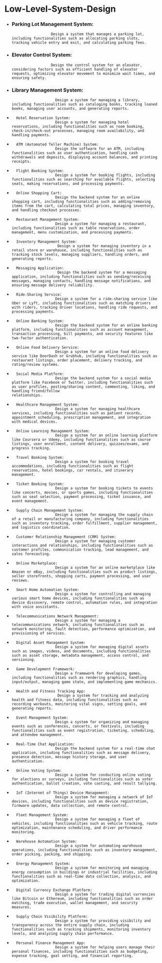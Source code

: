 # Low-Level-System-Design
* ### Parking Lot Management System: 
                        Design a system that manages a parking lot, including functionalities such as allocating parking slots, tracking vehicle entry and exit, and calculating parking fees.
  
* ### Elevator Control System:
                        Design the control system for an elevator, considering factors such as efficient handling of elevator requests, optimizing elevator movement to minimize wait times, and ensuring safety.
  		
* ### Library Management System:
                          Design a system for managing a library, including functionalities such as cataloging books, tracking loaned books, managing user accounts, and generating reports.
  
* 		Hotel Reservation System:
                          Design a system for managing hotel reservations, including functionalities such as room booking, check-in/check-out processes, managing room availability, and handling payments.
  		
* 		ATM (Automated Teller Machine) System:
                          Design the software for an ATM, including functionalities such as user authentication, handling cash withdrawals and deposits, displaying account balances, and printing receipts.
  		
* 		Flight Booking System:
                          Design a system for booking flights, including functionalities such as searching for available flights, selecting seats, making reservations, and processing payments.
  		
* 		Online Shopping Cart:
                          Design the backend system for an online shopping cart, including functionalities such as adding/removing items from the cart, calculating total prices, managing inventory, and handling checkout processes.
  		
* 		Restaurant Management System:
                          Design a system for managing a restaurant, including functionalities such as table reservations, order management, menu customization, and processing payments.
  		
* 		Inventory Management System:
                           Design a system for managing inventory in a retail store or warehouse, including functionalities such as tracking stock levels, managing suppliers, handling orders, and generating reports.
  		
* 		Messaging Application:
                           Design the backend system for a messaging application, including functionalities such as sending/receiving messages, managing contacts, handling message notifications, and ensuring message delivery reliability.

* 		Ride-Sharing Service:
                          Design a system for a ride-sharing service like Uber or Lyft, including functionalities such as matching drivers with riders, tracking driver locations, handling ride requests, and processing payments.
  		
* 		Online Banking System:
                          Design the backend system for an online banking platform, including functionalities such as account management, transaction processing, bill payments, and security features like two-factor authentication.
  		
* 		Online Food Delivery Service:
                          Design a system for an online food delivery service like DoorDash or Grubhub, including functionalities such as restaurant listings, order placement, delivery tracking, and rating/review systems.
  		
* 		Social Media Platform:
                          Design the backend system for a social media platform like Facebook or Twitter, including functionalities such as user profiles, posting/sharing content, commenting, liking, and handling friend/follow                                     relationships.
* 		Healthcare Management System:
                          Design a system for managing healthcare services, including functionalities such as patient records, appointment scheduling, prescription management, and integration with medical devices.
  		
* 		Online Learning Management System:
                          Design a system for an online learning platform like Coursera or Udemy, including functionalities such as course listings, user enrollment, content delivery, quizzes/exams, and progress tracking.
  		
* 		Travel Booking System:
                          Design a system for booking travel accommodations, including functionalities such as flight reservations, hotel bookings, car rentals, and itinerary management.
  
* 		Ticket Booking System:
                          Design a system for booking tickets to events like concerts, movies, or sports games, including functionalities such as seat selection, payment processing, ticket issuance, and event management.
  		
* 		Supply Chain Management System:
                          Design a system for managing the supply chain of a retail or manufacturing company, including functionalities such as inventory tracking, order fulfillment, supplier management, and logistics coordination.
  		
* 		Customer Relationship Management (CRM) System:
                          Design a system for managing customer interactions and relationships, including functionalities such as customer profiles, communication tracking, lead management, and sales forecasting.
  		
* 		Online Marketplace:
                          Design a system for an online marketplace like Amazon or eBay, including functionalities such as product listings, seller storefronts, shopping carts, payment processing, and user reviews.
  		
* 		Smart Home Automation System:
                          Design a system for controlling and managing various smart home devices, including functionalities such as device discovery, remote control, automation rules, and integration with voice assistants.
  		
* 		Telecommunications Network Management:
                          Design a system for managing a telecommunications network, including functionalities such as network monitoring, fault detection, performance optimization, and provisioning of services.
  		
* 		Digital Asset Management System:
                          Design a system for managing digital assets such as images, videos, and documents, including functionalities such as asset storage, metadata management, access control, and versioning.
  		
  		
* 		Game Development Framework:
                          Design a framework for developing games, including functionalities such as rendering graphics, handling input/output, managing game state, and implementing game mechanics.
  		
* 		Health and Fitness Tracking App:
                           Design a system for tracking and analyzing health and fitness data, including functionalities such as recording workouts, monitoring vital signs, setting goals, and generating reports.
  		
* 		Event Management System:
                          Design a system for organizing and managing events such as conferences, concerts, or festivals, including functionalities such as event registration, ticketing, scheduling, and attendee management.
  		
* 		Real-Time Chat Application:
                          Design the backend system for a real-time chat application, including functionalities such as message delivery, presence detection, message history storage, and user authentication.
  		
* 		Online Voting System:
                          Design a system for conducting online voting for elections or surveys, including functionalities such as voter authentication, ballot creation, vote casting, and result tallying.
  		
* 		IoT (Internet of Things) Device Management:
                          Design a system for managing a network of IoT devices, including functionalities such as device registration, firmware updates, data collection, and remote control.
  		
* 		Fleet Management System:
                          Design a system for managing a fleet of vehicles, including functionalities such as vehicle tracking, route optimization, maintenance scheduling, and driver performance monitoring.
  		
* 		Warehouse Automation System:
                          Design a system for automating warehouse operations, including functionalities such as inventory management, order picking, packing, and shipping.
  		
* 		Energy Management System:
                          Design a system for monitoring and managing energy consumption in buildings or industrial facilities, including functionalities such as real-time data collection, analysis, and optimization.
  		
* 		Digital Currency Exchange Platform:
                          Design a system for trading digital currencies like Bitcoin or Ethereum, including functionalities such as order matching, trade execution, wallet management, and security measures.
  		
* 		Supply Chain Visibility Platform:
                          Design a system for providing visibility and transparency across the entire supply chain, including functionalities such as tracking shipments, monitoring inventory levels, and analyzing supply chain performance.
  		
* 		Personal Finance Management App:
                          Design a system for helping users manage their personal finances, including functionalities such as budgeting, expense tracking, goal setting, and financial reporting.
